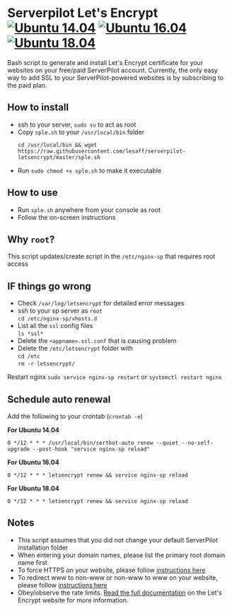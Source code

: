 # Serverpilot Let's Encrypt [![Ubuntu 14.04](https://img.shields.io/badge/Ubuntu-14.04-brightgreen.svg)]() [![Ubuntu 16.04](https://img.shields.io/badge/Ubuntu-16.04-brightgreen.svg)]()[![Ubuntu 18.04](https://img.shields.io/badge/Ubuntu-18.04-brightgreen.svg)]()

Bash script to generate and install Let's Encrypt certificate for your websites on your free/paid ServerPilot account. Currently, the only easy way to add SSL to your ServerPilot-powered websites is by subscribing to the paid plan.

## How to install
- ssh to your server, `sudo su` to act as root
- Copy `sple.sh` to your `/usr/local/bin` folder
  ```
  cd /usr/local/bin && wget https://raw.githubusercontent.com/lesaff/serverpilot-letsencrypt/master/sple.sh
  ```
- Run `sudo chmod +x sple.sh` to make it executable

## How to use
- Run `sple.sh` anywhere from your console as root
- Follow the on-screen instructions

## Why `root`?
This script updates/create script in the `/etc/nginx-sp` that requires root access

## IF things go wrong
- Check `/var/log/letsencrypt` for detailed error messages
- ssh to your sp server as `root`  
  `cd /etc/nginx-sp/vhosts.d`  
- List all the `ssl` config files  
  `ls *ssl*`  
- Delete the `<appname>.ssl.conf` that is causing problem
- Delete the `/etc/letsencrypt` folder with  
  ``cd /etc``  
  ``rm -r letsencrypt/``

Restart nginx
`sudo service nginx-sp restart` or `systemctl restart nginx`

## Schedule auto renewal
Add the following to your crontab (`crontab -e`)

**For Ubuntu 14.04**  
```
0 */12 * * * /usr/local/bin/certbot-auto renew --quiet --no-self-upgrade --post-hook "service nginx-sp reload"
```

**For Ubuntu 16.04**  
```
0 */12 * * * letsencrypt renew && service nginx-sp reload
```

**For Ubuntu 18.04**  
```
0 */12 * * * letsencrypt renew && service nginx-sp reload
```

## Notes
- This script assumes that you did not change your default ServerPilot installation folder
- When entering your domain names, please list the primary root domain name first
- To force HTTPS on your website, please follow [instructions here](https://serverpilot.io/community/articles/how-to-force-SSL-by-redirecting-http-to-https.html)
- To redirect www to non-www or non-www to www on your website, please follow [instructions here](https://serverpilot.io/community/articles/how-to-redirect-to-a-different-domain.html)
- Obey/observe the rate limits. [Read the full documentation](https://letsencrypt.org/docs/rate-limits/) on the Let's Encrypt website for more information.
